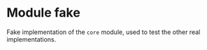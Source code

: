 # Module fake

Fake implementation of the `core` module, used to test the other real implementations.
